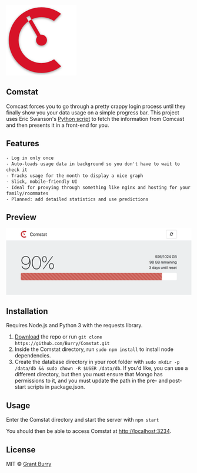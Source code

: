 
![Logo](public/images/android-chrome-192x192.png)

Comstat
-------
Comcast forces you to go through a pretty crappy login process until they finally show you your data usage on a simple progress bar. This project uses Eric Swanson's [Python script](https://github.com/lachesis/comcast) to fetch the information from Comcast and then presents it in a front-end for you.

Features
-------
    - Log in only once
    - Auto-loads usage data in background so you don't have to wait to check it
    - Tracks usage for the month to display a nice graph
    - Slick, mobile-friendly UI
    - Ideal for proxying through something like nginx and hosting for your family/roommates
    - Planned: add detailed statistics and use predictions

Preview
-------
![Screenshot](Screenshot.png?raw=true)

Installation
-------
Requires Node.js and Python 3 with the requests library.
1. [Download](https://github.com/Burry/Comstat/archive/master.zip) the repo or run `git clone https://github.com/Burry/Comstat.git`
2. Inside the Comstat directory, run `sudo npm install` to install node dependencies.
3. Create the database directory in your root folder with `sudo mkdir -p /data/db && sudo chown -R $USER /data/db`. If you'd like, you can use a different directory, but then you must ensure that Mongo has permissions to it, and you must update the path in the pre- and post- start scripts in package.json.

Usage
-------
Enter the Comstat directory and start the server with `npm start`

You should then be able to access Comstat at [http://localhost:3234]().


License
-------
MIT © [Grant Burry](https://grantburry.com)
